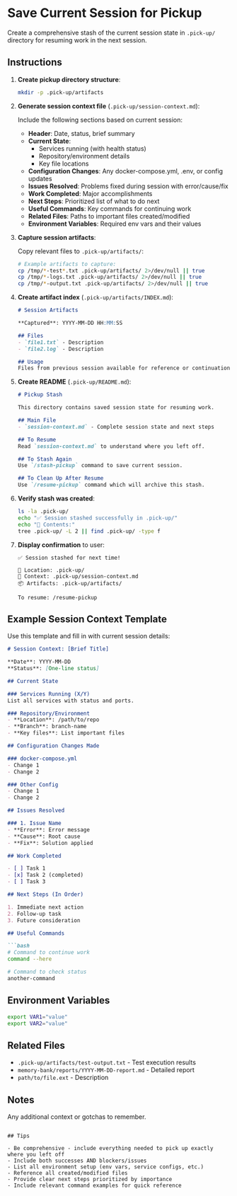 # Save Current Session for Pickup

Create a comprehensive stash of the current session state in `.pick-up/` directory for resuming work in the next session.

## Instructions

1. **Create pickup directory structure**:
   ```bash
   mkdir -p .pick-up/artifacts
   ```

2. **Generate session context file** (`.pick-up/session-context.md`):

   Include the following sections based on current session:

   - **Header**: Date, status, brief summary
   - **Current State**:
     - Services running (with health status)
     - Repository/environment details
     - Key file locations
   - **Configuration Changes**: Any docker-compose.yml, .env, or config updates
   - **Issues Resolved**: Problems fixed during session with error/cause/fix
   - **Work Completed**: Major accomplishments
   - **Next Steps**: Prioritized list of what to do next
   - **Useful Commands**: Key commands for continuing work
   - **Related Files**: Paths to important files created/modified
   - **Environment Variables**: Required env vars and their values

3. **Capture session artifacts**:

   Copy relevant files to `.pick-up/artifacts/`:
   ```bash
   # Example artifacts to capture:
   cp /tmp/*-test*.txt .pick-up/artifacts/ 2>/dev/null || true
   cp /tmp/*-logs.txt .pick-up/artifacts/ 2>/dev/null || true
   cp /tmp/*-output.txt .pick-up/artifacts/ 2>/dev/null || true
   ```

4. **Create artifact index** (`.pick-up/artifacts/INDEX.md`):
   ```markdown
   # Session Artifacts

   **Captured**: YYYY-MM-DD HH:MM:SS

   ## Files
   - `file1.txt` - Description
   - `file2.log` - Description

   ## Usage
   Files from previous session available for reference or continuation of work.
   ```

5. **Create README** (`.pick-up/README.md`):
   ```markdown
   # Pickup Stash

   This directory contains saved session state for resuming work.

   ## Main File
   - `session-context.md` - Complete session state and next steps

   ## To Resume
   Read `session-context.md` to understand where you left off.

   ## To Stash Again
   Use `/stash-pickup` command to save current session.

   ## To Clean Up After Resume
   Use `/resume-pickup` command which will archive this stash.
   ```

6. **Verify stash was created**:
   ```bash
   ls -la .pick-up/
   echo "✅ Session stashed successfully in .pick-up/"
   echo "📁 Contents:"
   tree .pick-up/ -L 2 || find .pick-up/ -type f
   ```

7. **Display confirmation** to user:
   ```
   ✅ Session stashed for next time!

   📍 Location: .pick-up/
   📄 Context: .pick-up/session-context.md
   📦 Artifacts: .pick-up/artifacts/

   To resume: /resume-pickup
   ```

## Example Session Context Template

Use this template and fill in with current session details:

```markdown
# Session Context: [Brief Title]

**Date**: YYYY-MM-DD
**Status**: [One-line status]

## Current State

### Services Running (X/Y)
List all services with status and ports.

### Repository/Environment
- **Location**: /path/to/repo
- **Branch**: branch-name
- **Key files**: List important files

## Configuration Changes Made

### docker-compose.yml
- Change 1
- Change 2

### Other Config
- Change 1
- Change 2

## Issues Resolved

### 1. Issue Name
- **Error**: Error message
- **Cause**: Root cause
- **Fix**: Solution applied

## Work Completed

- [ ] Task 1
- [x] Task 2 (completed)
- [ ] Task 3

## Next Steps (In Order)

1. Immediate next action
2. Follow-up task
3. Future consideration

## Useful Commands

```bash
# Command to continue work
command --here

# Command to check status
another-command
```

## Environment Variables

```bash
export VAR1="value"
export VAR2="value"
```

## Related Files

- `.pick-up/artifacts/test-output.txt` - Test execution results
- `memory-bank/reports/YYYY-MM-DD-report.md` - Detailed report
- `path/to/file.ext` - Description

## Notes

Any additional context or gotchas to remember.
```

## Tips

- Be comprehensive - include everything needed to pick up exactly where you left off
- Include both successes AND blockers/issues
- List all environment setup (env vars, service configs, etc.)
- Reference all created/modified files
- Provide clear next steps prioritized by importance
- Include relevant command examples for quick reference
